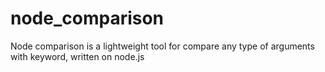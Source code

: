 # node_comparison
Node comparison is a lightweight tool for compare any type of arguments with keyword, written on node.js
